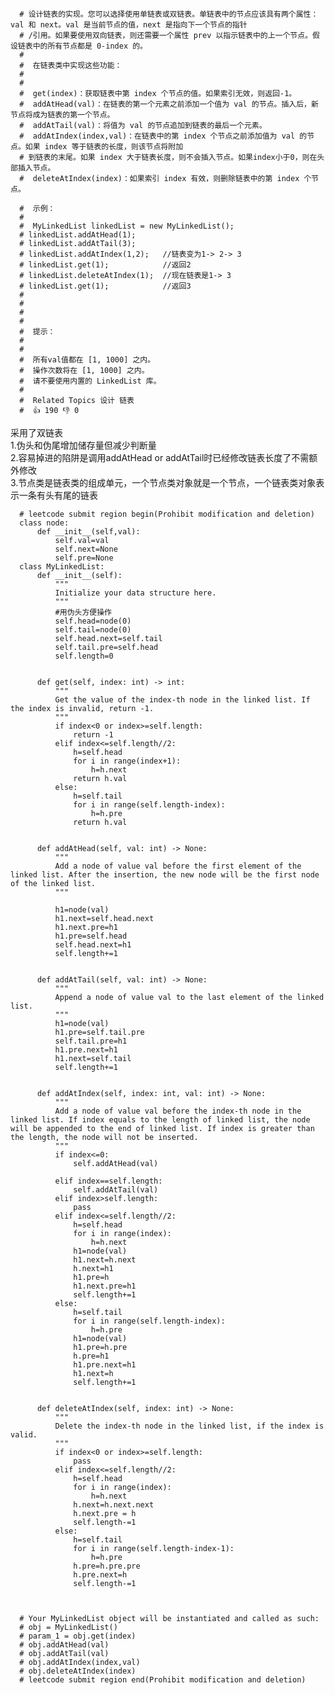       # 设计链表的实现。您可以选择使用单链表或双链表。单链表中的节点应该具有两个属性：val 和 next。val 是当前节点的值，next 是指向下一个节点的指针
      # /引用。如果要使用双向链表，则还需要一个属性 prev 以指示链表中的上一个节点。假设链表中的所有节点都是 0-index 的。 
      # 
      #  在链表类中实现这些功能： 
      # 
      #  
      #  get(index)：获取链表中第 index 个节点的值。如果索引无效，则返回-1。 
      #  addAtHead(val)：在链表的第一个元素之前添加一个值为 val 的节点。插入后，新节点将成为链表的第一个节点。 
      #  addAtTail(val)：将值为 val 的节点追加到链表的最后一个元素。 
      #  addAtIndex(index,val)：在链表中的第 index 个节点之前添加值为 val 的节点。如果 index 等于链表的长度，则该节点将附加
      # 到链表的末尾。如果 index 大于链表长度，则不会插入节点。如果index小于0，则在头部插入节点。 
      #  deleteAtIndex(index)：如果索引 index 有效，则删除链表中的第 index 个节点。 

      #  示例： 
      # 
      #  MyLinkedList linkedList = new MyLinkedList();
      # linkedList.addAtHead(1);
      # linkedList.addAtTail(3);
      # linkedList.addAtIndex(1,2);   //链表变为1-> 2-> 3
      # linkedList.get(1);            //返回2
      # linkedList.deleteAtIndex(1);  //现在链表是1-> 3
      # linkedList.get(1);            //返回3
      #  
      # 
      #  
      # 
      #  提示： 
      # 
      #  
      #  所有val值都在 [1, 1000] 之内。 
      #  操作次数将在 [1, 1000] 之内。 
      #  请不要使用内置的 LinkedList 库。 
      #  
      #  Related Topics 设计 链表 
      #  👍 190 👎 0

采用了双链表  
1.伪头和伪尾增加储存量但减少判断量  
2.容易掉进的陷阱是调用addAtHead or addAtTail时已经修改链表长度了不需额外修改  
3.节点类是链表类的组成单元，一个节点类对象就是一个节点，一个链表类对象表示一条有头有尾的链表


      # leetcode submit region begin(Prohibit modification and deletion)
      class node:
          def __init__(self,val):
              self.val=val
              self.next=None
              self.pre=None
      class MyLinkedList:
          def __init__(self):
              """
              Initialize your data structure here.
              """
              #用伪头方便操作
              self.head=node(0)
              self.tail=node(0)
              self.head.next=self.tail
              self.tail.pre=self.head
              self.length=0


          def get(self, index: int) -> int:
              """
              Get the value of the index-th node in the linked list. If the index is invalid, return -1.
              """
              if index<0 or index>=self.length:
                  return -1
              elif index<=self.length//2:
                  h=self.head
                  for i in range(index+1):
                      h=h.next
                  return h.val
              else:
                  h=self.tail
                  for i in range(self.length-index):
                      h=h.pre
                  return h.val


          def addAtHead(self, val: int) -> None:
              """
              Add a node of value val before the first element of the linked list. After the insertion, the new node will be the first node of the linked list.
              """

              h1=node(val)
              h1.next=self.head.next
              h1.next.pre=h1
              h1.pre=self.head
              self.head.next=h1
              self.length+=1


          def addAtTail(self, val: int) -> None:
              """
              Append a node of value val to the last element of the linked list.
              """
              h1=node(val)
              h1.pre=self.tail.pre
              self.tail.pre=h1
              h1.pre.next=h1
              h1.next=self.tail
              self.length+=1


          def addAtIndex(self, index: int, val: int) -> None:
              """
              Add a node of value val before the index-th node in the linked list. If index equals to the length of linked list, the node will be appended to the end of linked list. If index is greater than the length, the node will not be inserted.
              """
              if index<=0:
                  self.addAtHead(val)

              elif index==self.length:
                  self.addAtTail(val)
              elif index>self.length:
                  pass
              elif index<=self.length//2:
                  h=self.head
                  for i in range(index):
                      h=h.next
                  h1=node(val)
                  h1.next=h.next
                  h.next=h1
                  h1.pre=h
                  h1.next.pre=h1
                  self.length+=1
              else:
                  h=self.tail
                  for i in range(self.length-index):
                      h=h.pre
                  h1=node(val)
                  h1.pre=h.pre
                  h.pre=h1
                  h1.pre.next=h1
                  h1.next=h
                  self.length+=1


          def deleteAtIndex(self, index: int) -> None:
              """
              Delete the index-th node in the linked list, if the index is valid.
              """
              if index<0 or index>=self.length:
                  pass
              elif index<=self.length//2:
                  h=self.head
                  for i in range(index):
                      h=h.next
                  h.next=h.next.next
                  h.next.pre = h
                  self.length-=1
              else:
                  h=self.tail
                  for i in range(self.length-index-1):
                      h=h.pre
                  h.pre=h.pre.pre
                  h.pre.next=h
                  self.length-=1



      # Your MyLinkedList object will be instantiated and called as such:
      # obj = MyLinkedList()
      # param_1 = obj.get(index)
      # obj.addAtHead(val)
      # obj.addAtTail(val)
      # obj.addAtIndex(index,val)
      # obj.deleteAtIndex(index)
      # leetcode submit region end(Prohibit modification and deletion)
